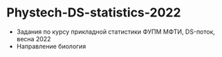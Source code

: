 # Phystech-DS-statistics-2022
* Задания по курсу прикладной статистики ФУПМ МФТИ, DS-поток, весна 2022
* Направление биология
